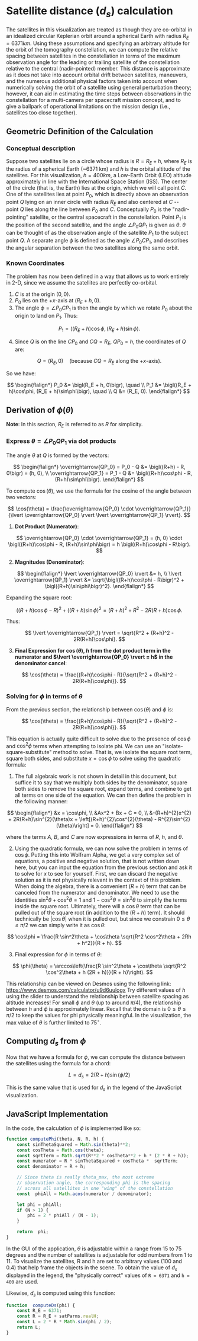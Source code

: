 # Satellite distance ($d_s$) calculation

  

The satellites in this visualization are treated as though they are co-orbital in an idealized circular Keplerian orbit around a spherical Earth with radius $R_E = 6371km$. Using these assumptions and specifying an arbitrary altitude for the orbit of the tomography constellation, we can compute the relative spacing between satellites in the constellation in terms of the maximum observation angle for the leading or trailing satellite of the constellation relative to the central (nadir-pointed) member. This distance is approximate as it does not take into account orbital drift between satellites, maneuvers, and the numerous additional physical factors taken into account when numerically solving the orbit of a satellite using general perturbation theory; however, it can aid in estimating the time steps between observations in the constellation for a multi-camera per spacecraft mission concept, and to give a ballpark of operational limitations on the mission design (i.e., satellites too close together).

  

## Geometric Definition of the Calculation
### Conceptual description
Suppose two satellites lie on a circle whose radius is $R = R_E + h$, where $R_E$ is the radius of a spherical Earth (~6371 km) and $h$ is the orbital altitude of the satellites. For this visualization, $h = 400 km$, a Low-Earth Orbit (LEO) altitude approximately in line with the International Space Station (ISS). The center of the circle (that is, the Earth) lies at the origin, which we will call point $C$. One of the satellites lies at point $P_0$, which is directly above an observation point $Q$ lying on an inner circle with radius $R_E$ and also centered at $C$ -- point $Q$ lies along the line between $P_0$ and $C$. Conceptually $P_0$ is the "nadir-pointing" satellite, or the central spacecraft in the constellation. Point $P_1$ is the position of the second satellite, and the angle $\angle P_0QP_1$ is given as $\theta$. $\theta$ can be thought of as the observation angle of the satellite $P_1$ to the subject point $Q$. A separate angle $\phi$ is defined as the angle $\angle P_0CP_1$, and describes the angular separation between the two satellites along the same orbit.

### Known Coordinates
The problem has now been defined in a way that allows us to work entirely in 2-D, since we assume the satellites are perfectly co-orbital.

1.  $C$ is at the origin $(0, 0)$.
2.  $P_0$ lies on the $+x$-axis at $(R_E + h, 0)$.
3. The angle $\phi = \angle P_0 C P_1$ is then the angle by which we rotate $P_0$ about the origin to land on $P_1$.
Thus:

$$
P_1 = \bigl((R_E+h)\cos\phi, (R_E+h)\sin\phi\bigr).
$$

4. Since $Q$ is on the line $C P_0$ and $CQ = R_E$, $QP_0 = h$, the coordinates of $Q$ are:

$$
Q = (R_E, 0) \quad \text{(because $CQ = R_E$ along the $+x$-axis)}.
$$

So we have:

$$
\begin{flalign*}
P_0 &= \bigl(R_E + h, 0\bigr), \quad \\
P_1 &= \bigl((R_E + h)\cos\phi, (R_E + h)\sin\phi\bigr), \quad \\
Q &= (R_E, 0).
\end{flalign*}
$$

## Derivation of $\phi(\theta)$

**Note**: In this section, $R_E$ is referred to as $R$ for simplicity.

### Express $\theta = \angle P_0 Q P_1$ via dot products

The angle $\theta$ at $Q$ is formed by the vectors:

$$
\begin{flalign*}
\overrightarrow{QP_0} = P_0 - Q &= \bigl((R+h) - R, 0\bigr) = (h, 0), \\
\overrightarrow{QP_1} = P_1 - Q &= \bigl((R+h)\cos\phi - R, (R+h)\sin\phi\bigr).
\end{flalign*}
$$

To compute $\cos(\theta)$, we use the formula for the cosine of the angle between two vectors:

$$
\cos(\theta) = \frac{\overrightarrow{QP_0} \cdot \overrightarrow{QP_1}}{\lvert \overrightarrow{QP_0} \rvert \lvert \overrightarrow{QP_1} \rvert}.
$$

1. **Dot Product (Numerator)**:

$$
\overrightarrow{QP_0} \cdot \overrightarrow{QP_1} = (h, 0) \cdot \bigl((R+h)\cos\phi - R, (R+h)\sin\phi\bigr) = h \bigl((R+h)\cos\phi - R\bigr).
$$

2. **Magnitudes (Denominator)**:

$$
\begin{flalign*}
\lvert \overrightarrow{QP_0} \rvert &= h, \\
\lvert \overrightarrow{QP_1} \rvert &= \sqrt{\bigl((R+h)\cos\phi - R\bigr)^2 + \bigl((R+h)\sin\phi\bigr)^2}.
\end{flalign*}
$$

Expanding the square root:

$$
\bigl((R+h)\cos\phi - R\bigr)^2 + \bigl((R+h)\sin\phi\bigr)^2 = (R+h)^2 + R^2 - 2R(R+h)\cos\phi.
$$

Thus:

$$
\lvert \overrightarrow{QP_1} \rvert = \sqrt{R^2 + (R+h)^2 - 2R(R+h)\cos\phi}.
$$

3. **Final Expression for $\cos(\theta)$, $h$ from the dot product term in the numerator and $\lvert \overrightarrow{QP_0} \rvert = h$ in the denominator cancel**:

$$
\cos(\theta) = \frac{(R+h)\cos\phi - R}{\sqrt{R^2 + (R+h)^2 - 2R(R+h)\cos\phi}}.
$$

### Solving for $\phi$ in terms of $\theta$

From the previous section, the relationship between $\cos(\theta)$ and $\phi$ is:

$$
\cos(\theta) = \frac{(R+h)\cos\phi - R}{\sqrt{R^2 + (R+h)^2 - 2R(R+h)\cos\phi}}.
$$

This equation is actually quite difficult to solve due to the presence of $\cos\phi$ and $\cos^2\phi$ terms when attempting to isolate phi. We can use an "isolate-square-substitute" method to solve. That is, we isolate the square root term, square both sides, and substitute $x = \cos\phi$ to solve using the quadratic formula:

1. The full algebraic work is not shown in detail in this document, but suffice it to say that we multiply both sides by the denominator, square both sides to remove the square root, expand terms, and combine to get all terms on one side of the equation. We can then define the problem in the following manner:

$$
\begin{flalign*}
&x = \cos\phi, \\
&Ax^2 + Bx + C = 0, \\
&-(R+h)^{2}x^{2} + 2R(R+h)\sin^{2}(\theta)x + \left[(R+h)^{2}\cos^{2}(\theta) - R^{2}\sin^{2}(\theta)\right] = 0.
\end{flalign*}
$$

where the terms $A$, $B$, and $C$ are now expressions in terms of $R$, $h$, and $\theta$.

2. Using the quadratic formula, we can now solve the problem in terms of $\cos\phi$. Putting this into Wolfram Alpha, we get a very complex set of equations, a positive and negative solution, that is not written down here, but you can input the equation from the previous section and ask it to solve for $x$ to see for yourself. First, we can discard the negative solution as it is not physically relevant in the context of this problem. When doing the algebra, there is a convenient $(R+h)$ term that can be canceled from the numerator and denominator. We need to use the identities $\sin^2\theta+\cos^2\theta=1$ and $1-\cos^2\theta=\sin^2\theta$ to simplify the terms inside the square root. Ultimately, there will a $\cos\theta$ term that can be pulled out of the square root (in addition to the $(R+h)$ term). It should technically be $\lvert \cos\theta \rvert$ when it is pulled out, but since we constrain $0 \leq \theta \leq \pi/2$ we can simply write it as $\cos\theta$:

$$
\cos\phi = \frac{R \sin^2\theta + \cos\theta \sqrt{R^2 \cos^2\theta + 2Rh + h^2}}{R + h}.
$$

3. Final expression for $\phi$ in terms of $\theta$:

$$
\phi(\theta) = \arccos\left(\frac{R \sin^2\theta + \cos\theta \sqrt{R^2 \cos^2\theta + h (2R + h)}}{R + h}\right).
$$

This relationship can be viewed on Desmos using the following link: https://www.desmos.com/calculator/u9d6uulogx
Try different values of $h$ using the slider to understand the relationship between satellite spacing as altitude increases! For small $\phi$ and $\theta$ (up to around $\pi/4$), the relationship between $h$ and $\phi$ is approximately linear. Recall that the domain is $0 \leq \theta \leq \pi/2$ to keep the values for phi physically meaningful. In the visualization, the max value of $\theta$ is further limited to $75^\circ$.

## Computing $d_s$ from $\phi$
Now that we have a formula for $\phi$, we can compute the distance between the satellites using the formula for a chord:

$$
L =d_s = 2(R+h)\sin(\phi/2)
$$

This is the same value that is used for $d_s$ in the legend of the JavaScript visualization. 

## JavaScript Implementation
In the code, the calculation of $\phi$ is implemented like so:
```javascript
function computePhi(theta, N, R, h) {
    const sinThetaSquared = Math.sin(theta)**2;
    const cosTheta = Math.cos(theta);
    const sqrtTerm = Math.sqrt(R**2 * cosTheta**2 + h * (2 * R + h));
    const numerator = R * sinThetaSquared + cosTheta *  sqrtTerm;
    const denominator = R + h;

    // Since theta is really theta_max, the most extreme
    // observation angle, the corresponding phi is the spacing
    // across all satellites in one "wing" of the constellation
    const  phiAll = Math.acos(numerator / denominator);

    let phi = phiAll;
    if (N > 1) {
        phi = 2 * phiAll / (N - 1);
    }

    return  phi;
}
```
In the GUI of the application, $\theta$ is adjustable within a range from 15 to 75 degrees and the number of satellites is adjustable for odd numbers from 1 to 11. To visualize the satellites, R and h are set to arbitrary values (100 and 0.4) that help frame the objects in the scene. To obtain the value of $d_s$ displayed in the legend, the "physically correct" values of `R = 6371` and `h = 400` are used.

Likewise, $d_s$ is computed using this function:
```javascript
function  computeDs(phi) {
    const R_E = 6371;
    const R = R_E + satParms.realH;
    const L = 2 * R * Math.sin(phi / 2);
    return L;
}
```

